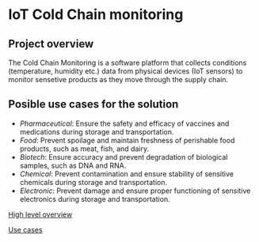 # IoT Cold Chain monitoring

## Project overview

The Cold Chain Monitoring is a software platform that collects conditions (temperature, humidity etc.) data from physical devices (IoT sensors) to monitor sensetive products as they move through the supply chain.

## Posible use cases for the solution

- *Pharmaceutical*: Ensure the safety and efficacy of vaccines and medications during storage and transportation.
- *Food*: Prevent spoilage and maintain freshness of perishable food products, such as meat, fish, and dairy.
- *Biotech*: Ensure accuracy and prevent degradation of biological samples, such as DNA and RNA.
- *Chemical*: Prevent contamination and ensure stability of sensitive chemicals during storage and transportation.
- *Electronic*: Prevent damage and ensure proper functioning of sensitive electronics during storage and transportation.

[High level overview](./docs/requirements/highlevel.md)

[Use cases](./docs/requirements/usecases.md)